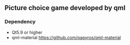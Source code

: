 ## Picture choice game developed by qml

### Dependency 
- Qt5.9 or higher
- qml-material https://github.com/papyros/qml-material
